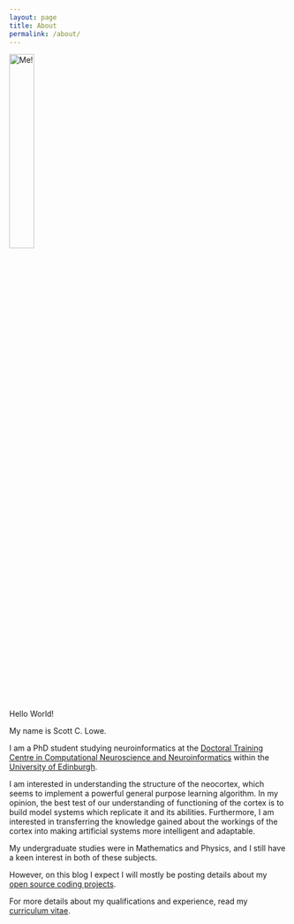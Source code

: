 ```yaml
---
layout: page
title: About
permalink: /about/
---
```


<img class="framed float-rhs" src="/img/ScottLabPicOutside.jpg" width="30%" alt="Me!" />

Hello World!

My name is Scott C. Lowe.

I am a PhD student studying neuroinformatics at the [Doctoral Training Centre in Computational Neuroscience and Neuroinformatics](http://www.anc.ed.ac.uk/dtc/) within the [University of Edinburgh](http://www.anc.ed.ac.uk/neuroscience).

I am interested in understanding the structure of the neocortex, which seems to implement a powerful general purpose learning algorithm. In my opinion, the best test of our understanding of functioning of the cortex is to build model systems which replicate it and its abilities. Furthermore, I am interested in transferring the knowledge gained about the workings of the cortex into making artificial systems more intelligent and adaptable.

My undergraduate studies were in Mathematics and Physics, and I still have a keen interest in both of these subjects.

However, on this blog I expect I will mostly be posting details about my [open source coding projects](https://github.com/scottclowe).

For more details about my qualifications and experience, read my [curriculum vitae](../cv.pdf).
